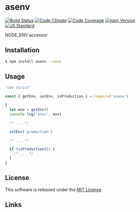 asenv
==========

<!---
This file is generated by ape-tmpl. Do not update manually.
--->

<!-- Badge Start -->
<a name="badges"></a>

[![Build Status][bd_travis_shield_url]][bd_travis_url]
[![Code Climate][bd_codeclimate_shield_url]][bd_codeclimate_url]
[![Code Coverage][bd_codeclimate_coverage_shield_url]][bd_codeclimate_url]
[![npm Version][bd_npm_shield_url]][bd_npm_url]
[![JS Standard][bd_standard_shield_url]][bd_standard_url]

[bd_repo_url]: https://github.com/a-labo/asenv
[bd_travis_url]: http://travis-ci.org/a-labo/asenv
[bd_travis_shield_url]: http://img.shields.io/travis/a-labo/asenv.svg?style=flat
[bd_travis_com_url]: http://travis-ci.com/a-labo/asenv
[bd_travis_com_shield_url]: https://api.travis-ci.com/a-labo/asenv.svg?token=
[bd_license_url]: https://github.com/a-labo/asenv/blob/master/LICENSE
[bd_codeclimate_url]: http://codeclimate.com/github/a-labo/asenv
[bd_codeclimate_shield_url]: http://img.shields.io/codeclimate/github/a-labo/asenv.svg?style=flat
[bd_codeclimate_coverage_shield_url]: http://img.shields.io/codeclimate/coverage/github/a-labo/asenv.svg?style=flat
[bd_gemnasium_url]: https://gemnasium.com/a-labo/asenv
[bd_gemnasium_shield_url]: https://gemnasium.com/a-labo/asenv.svg
[bd_npm_url]: http://www.npmjs.org/package/asenv
[bd_npm_shield_url]: http://img.shields.io/npm/v/asenv.svg?style=flat
[bd_standard_url]: http://standardjs.com/
[bd_standard_shield_url]: https://img.shields.io/badge/code%20style-standard-brightgreen.svg

<!-- Badge End -->


<!-- Description Start -->
<a name="description"></a>

NODE_ENV accessor

<!-- Description End -->


<!-- Overview Start -->
<a name="overview"></a>



<!-- Overview End -->


<!-- Sections Start -->
<a name="sections"></a>

<!-- Section from "doc/guides/01.Installation.md.hbs" Start -->

<a name="section-doc-guides-01-installation-md"></a>

Installation
-----

```bash
$ npm install asenv --save
```


<!-- Section from "doc/guides/01.Installation.md.hbs" End -->

<!-- Section from "doc/guides/02.Usage.md.hbs" Start -->

<a name="section-doc-guides-02-usage-md"></a>

Usage
---------

```javascript
'use strict'

const { getEnv, setEnv, isProduction } = require('asenv')

{
  let env = getEnv()
  console.log('env=', env)

  /* ... */

  setEnv('production')

  /* ... */

  if (isProduction()) {
    /* ... */
  }
}

```


<!-- Section from "doc/guides/02.Usage.md.hbs" End -->


<!-- Sections Start -->


<!-- LICENSE Start -->
<a name="license"></a>

License
-------
This software is released under the [MIT License](https://github.com/a-labo/asenv/blob/master/LICENSE).

<!-- LICENSE End -->


<!-- Links Start -->
<a name="links"></a>

Links
------



<!-- Links End -->
